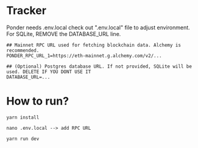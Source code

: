# Tracker

Ponder needs .env.local
check out ".env.local" file to adjust environment. For SQLite, REMOVE the DATABASE_URL line.

```
## Mainnet RPC URL used for fetching blockchain data. Alchemy is recommended.
PONDER_RPC_URL_1=https://eth-mainnet.g.alchemy.com/v2/...

## (Optional) Postgres database URL. If not provided, SQLite will be used. DELETE IF YOU DONT USE IT
DATABASE_URL=...
```

# How to run?

```
yarn install

nano .env.local --> add RPC URL

yarn run dev
```
